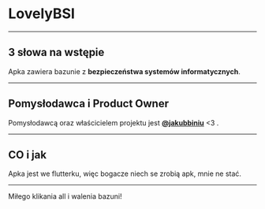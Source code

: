 # LovelyBSI
---

## **3 słowa na wstępie**
Apka zawiera bazunie  z **bezpieczeństwa systemów informatycznych**.

---

## **Pomysłodawca i Product Owner**
Pomysłodawcą oraz właścicielem projektu jest **[@jakubbiniu](https://github.com/jakubbiniu)** <3 .

---

## **CO i jak**
Apka jest we flutterku, więc bogacze niech se zrobią apk, mnie ne stać.

---

Miłego klikania all i walenia bazuni!
